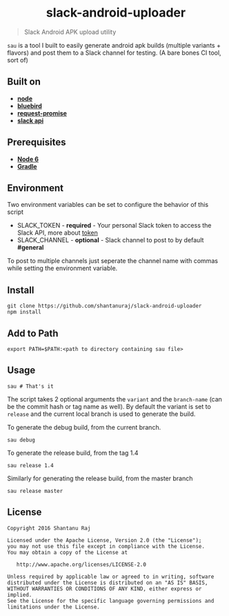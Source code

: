 <h1 align="center">slack-android-uploader</h1>

> Slack Android APK upload utility

`sau` is a tool I built to easily generate android apk builds (multiple variants + flavors)
and post them to a Slack channel for testing. (A bare bones CI tool, sort of)

Built on
--------

* **[node](https://nodejs.org)**
* **[bluebird](http://bluebirdjs.com)**
* **[request-promise](https://github.com/request/request-promise)**
* **[slack api](https://github.com/slackhq/slack-api-docs)**

Prerequisites
-------------

* **[Node 6](https://nodejs.org/en/download/current/)**
* **[Gradle](https://gradle.org/)**

Environment
-----------

  Two environment variables can be set to configure the behavior of this script

  * SLACK_TOKEN   - **required** - Your personal Slack token to access the Slack API, more about [token](https://api.slack.com/tokens)
  * SLACK_CHANNEL - **optional** - Slack channel to post to by default **#general**

  To post to multiple channels just seperate the channel name with commas while setting the environment variable.


Install
-------

    git clone https://github.com/shantanuraj/slack-android-uploader
    npm install

Add to Path
-----------

    export PATH=$PATH:<path to directory containing sau file>

Usage
-----

    sau # That's it

The script takes 2 optional arguments the `variant` and the `branch-name` (can be the commit hash or tag name as well).
By default the variant is set to `release` and the current local branch is used to generate the build.

To generate the debug build, from the current branch.

    sau debug

To generate the release build, from the tag 1.4

    sau release 1.4

Similarly for generating the release build, from the master branch

    sau release master


License
-------

    Copyright 2016 Shantanu Raj

    Licensed under the Apache License, Version 2.0 (the "License");
    you may not use this file except in compliance with the License.
    You may obtain a copy of the License at

       http://www.apache.org/licenses/LICENSE-2.0

    Unless required by applicable law or agreed to in writing, software
    distributed under the License is distributed on an "AS IS" BASIS,
    WITHOUT WARRANTIES OR CONDITIONS OF ANY KIND, either express or implied.
    See the License for the specific language governing permissions and
    limitations under the License.